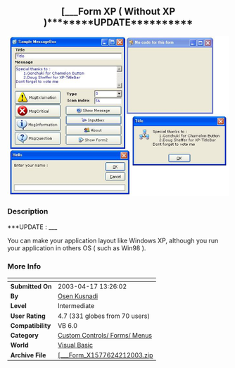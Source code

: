 ﻿<div align="center">

## \[\_\_\_Form XP \( Without XP \)\*\*\*\*\*\*\*\*UPDATE\*\*\*\*\*\*\*\*\*\*

<img src="PIC20034211954297291.jpg">
</div>

### Description

***UPDATE : ___

You can make your application layout like Windows XP, although you run your application in others OS ( such as Win98 ).
 
### More Info
 


<span>             |<span>
---                |---
**Submitted On**   |2003-04-17 13:26:02
**By**             |[Osen Kusnadi](https://github.com/Planet-Source-Code/PSCIndex/blob/master/ByAuthor/osen-kusnadi.md)
**Level**          |Intermediate
**User Rating**    |4.7 (331 globes from 70 users)
**Compatibility**  |VB 6\.0
**Category**       |[Custom Controls/ Forms/  Menus](https://github.com/Planet-Source-Code/PSCIndex/blob/master/ByCategory/custom-controls-forms-menus__1-4.md)
**World**          |[Visual Basic](https://github.com/Planet-Source-Code/PSCIndex/blob/master/ByWorld/visual-basic.md)
**Archive File**   |[\[\_\_\_Form\_X1577624212003\.zip](https://github.com/Planet-Source-Code/osen-kusnadi-form-xp-without-xp-update__1-44773/archive/master.zip)








